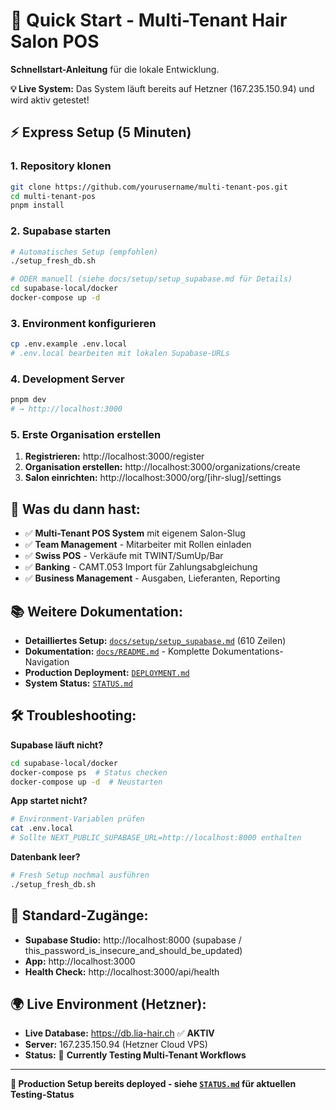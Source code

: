 # 🚀 Quick Start - Multi-Tenant Hair Salon POS

**Schnellstart-Anleitung** für die lokale Entwicklung. 

**💡 Live System:** Das System läuft bereits auf Hetzner (167.235.150.94) und wird aktiv getestet!

## ⚡ **Express Setup (5 Minuten)**

### **1. Repository klonen**
```bash
git clone https://github.com/yourusername/multi-tenant-pos.git
cd multi-tenant-pos
pnpm install
```

### **2. Supabase starten**
```bash
# Automatisches Setup (empfohlen)
./setup_fresh_db.sh

# ODER manuell (siehe docs/setup/setup_supabase.md für Details)
cd supabase-local/docker
docker-compose up -d
```

### **3. Environment konfigurieren**
```bash
cp .env.example .env.local
# .env.local bearbeiten mit lokalen Supabase-URLs
```

### **4. Development Server**
```bash
pnpm dev
# → http://localhost:3000
```

### **5. Erste Organisation erstellen**
1. **Registrieren:** http://localhost:3000/register
2. **Organisation erstellen:** http://localhost:3000/organizations/create  
3. **Salon einrichten:** http://localhost:3000/org/[ihr-slug]/settings

## 🎯 **Was du dann hast:**

- ✅ **Multi-Tenant POS System** mit eigenem Salon-Slug
- ✅ **Team Management** - Mitarbeiter mit Rollen einladen
- ✅ **Swiss POS** - Verkäufe mit TWINT/SumUp/Bar
- ✅ **Banking** - CAMT.053 Import für Zahlungsabgleichung
- ✅ **Business Management** - Ausgaben, Lieferanten, Reporting

## 📚 **Weitere Dokumentation:**

- **Detailliertes Setup:** [`docs/setup/setup_supabase.md`](docs/setup/setup_supabase.md) (610 Zeilen)
- **Dokumentation:** [`docs/README.md`](docs/README.md) - Komplette Dokumentations-Navigation
- **Production Deployment:** [`DEPLOYMENT.md`](DEPLOYMENT.md)
- **System Status:** [`STATUS.md`](STATUS.md)

## 🛠️ **Troubleshooting:**

**Supabase läuft nicht?**
```bash
cd supabase-local/docker
docker-compose ps  # Status checken
docker-compose up -d  # Neustarten
```

**App startet nicht?**
```bash
# Environment-Variablen prüfen
cat .env.local
# Sollte NEXT_PUBLIC_SUPABASE_URL=http://localhost:8000 enthalten
```

**Datenbank leer?**
```bash
# Fresh Setup nochmal ausführen
./setup_fresh_db.sh
```

## 🔐 **Standard-Zugänge:**

- **Supabase Studio:** http://localhost:8000 (supabase / this_password_is_insecure_and_should_be_updated)
- **App:** http://localhost:3000
- **Health Check:** http://localhost:3000/api/health

## 🌍 **Live Environment (Hetzner):**

- **Live Database:** https://db.lia-hair.ch ✅ **AKTIV**
- **Server:** 167.235.150.94 (Hetzner Cloud VPS)
- **Status:** 🧪 **Currently Testing Multi-Tenant Workflows**

---

**🏢 Production Setup bereits deployed - siehe [`STATUS.md`](STATUS.md) für aktuellen Testing-Status**